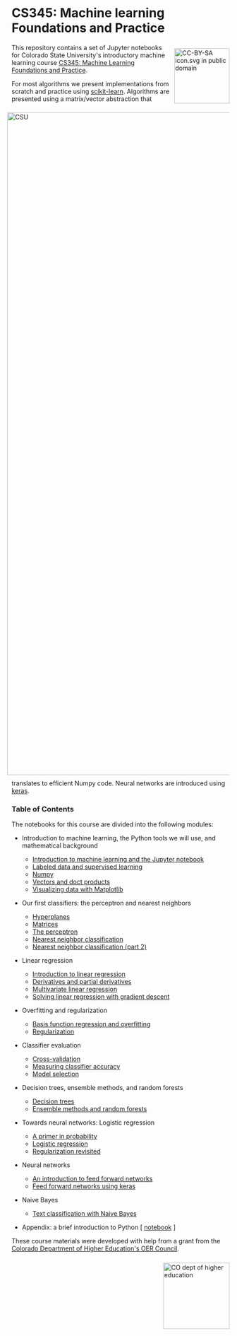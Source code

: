 
# CS345: Machine learning Foundations and Practice

<img style="padding: 10px; float:right;" alt="CC-BY-SA icon.svg in public domain" src="https://upload.wikimedia.org/wikipedia/commons/d/d0/CC-BY-SA_icon.svg" width="125">

This repository contains a set of Jupyter notebooks for Colorado State University's introductory machine learning course [CS345: Machine Learning Foundations and Practice](https://www.cs.colostate.edu/~cs345/).

<img style="padding: 10px; float:right;" alt="CSU" src="https://static.colostate.edu/logo/reslogo-v2/assets/img/csu-responsive-symbol.min.svg" width="1500">


For most algorithms we present implementations from scratch and practice using  [scikit-learn](https://scikit-learn.org/).
Algorithms are presented using a matrix/vector abstraction that translates to efficient Numpy code.
Neural networks are introduced using [keras](https://keras.io/).


### Table of Contents

The notebooks for this course are divided into the following modules:

* Introduction to machine learning, the Python tools we will use, and mathematical background
  * [Introduction to machine learning and the Jupyter notebook](notebooks/module01_01_intro.ipynb)
  * [Labeled data and supervised learning](notebooks/module01_02_labeled_data.ipynb)
  * [Numpy](notebooks/module01_03_numpy.ipynb)
  * [Vectors and doct products](notebooks/module01_04_vectors_dot_products.ipynb)
  * [Visualizing data with Matplotlib](notebooks/module01_05_matplotlib.ipynb)
* Our first classifiers:  the perceptron and nearest neighbors
  * [Hyperplanes](notebooks/module02_01_hyperplanes.ipynb)
  * [Matrices](notebooks/module02_02_matrices.ipynb)
  * [The perceptron](notebooks/module02_03_perceptron.ipynb)
  * [Nearest neighbor classification](notebooks/module02_04_nearest_neighbors.ipynb)
  * [Nearest neighbor classification (part 2)](notebooks/module02_05_more_nearest_neighbors.ipynb)
* Linear regression
  * [Introduction to linear regression](notebooks/module03_01_linear_regression.ipynb)
  * [Derivatives and partial derivatives](notebooks/module03_02_derivatives_partial_derivatives.ipynb)
  * [Multivariate linear regression](notebooks/module03_03_multivariate_linear_regression.ipynb)
  * [Solving linear regression with gradient descent](notebooks/module03_04_linear_regression_gradient_descent.ipynb)
* Overfitting and regularization
  * [Basis function regression and overfitting](notebooks/module04_01_overfitting_basis_function_regression.ipynb)
  * [Regularization](notebooks/module04_02_regularization.ipynb)
* Classifier evaluation
  * [Cross-validation](notebooks/module05_01_cross_validation.ipynb)
  * [Measuring classifier accuracy](notebooks/module05_02_classifier_accuracy.ipynb)
  * [ Model selection](notebooks/module05_03_model_selection.ipynb)
* Decision trees, ensemble methods, and random forests  
  * [Decision trees](module06_01_decision_trees.ipynb)
  * [Ensemble methods and random forests](module06_02_ensemble_methods.ipynb)
* Towards neural networks:  Logistic regression
  * [A primer in probability](notebooks/module07_01_probability.ipynb)
  * [Logistic regression](notebooks/module07_02_logistic_regression.ipynb)
  * [Regularization revisited](notebooks/module07_03_regularization_revisited.ipynb)
* Neural networks
  * [An introduction to feed forward networks](notebooks/module08_01_neural_networks_mlp.ipynb)
  * [Feed forward networks using keras](notebooks/module08_02_neural_networks_keras.ipynb)
* Naive Bayes
  * [Text classification with Naive Bayes](notebooks/module09_01_naive_bayes.ipynb)

* Appendix:  a brief introduction to Python [ [notebook](notebooks/module0_01_python_intro.ipynb) ]


These course materials were developed with help from a grant from the [Colorado Department of Higher Education's OER Council](http://masterplan.highered.colorado.gov/oer-in-colorado/).

<img style="padding: 10px; float:right;" alt="CO dept of higher education" src="http://masterplan.highered.colorado.gov/wp-content/uploads/2019/06/co_cdhe__dept_rgb.png" width="150">


